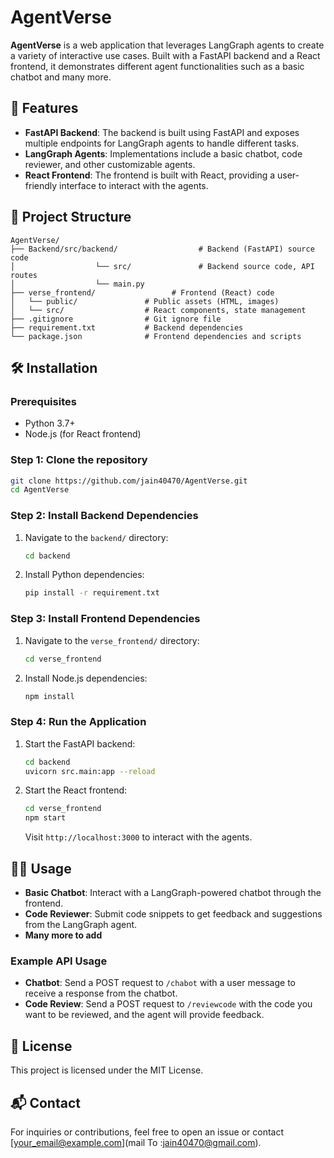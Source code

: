 
# AgentVerse

**AgentVerse** is a web application that leverages LangGraph agents to create a variety of interactive use cases. Built with a FastAPI backend and a React frontend, it demonstrates different agent functionalities such as a basic chatbot and many more.

## 🚀 Features

- **FastAPI Backend**: The backend is built using FastAPI and exposes multiple endpoints for LangGraph agents to handle different tasks.
- **LangGraph Agents**: Implementations include a basic chatbot, code reviewer, and other customizable agents.
- **React Frontend**: The frontend is built with React, providing a user-friendly interface to interact with the agents.

## 📁 Project Structure

```
AgentVerse/
├── Backend/src/backend/                  # Backend (FastAPI) source code
│                  └── src/               # Backend source code, API routes
│                  └── main.py
├── verse_frontend/                 # Frontend (React) code
│   └── public/               # Public assets (HTML, images)
│   └── src/                  # React components, state management
├── .gitignore                # Git ignore file
├── requirement.txt           # Backend dependencies
└── package.json              # Frontend dependencies and scripts
```

## 🛠 Installation

### Prerequisites

- Python 3.7+
- Node.js (for React frontend)

### Step 1: Clone the repository

```bash
git clone https://github.com/jain40470/AgentVerse.git
cd AgentVerse
```

### Step 2: Install Backend Dependencies

1. Navigate to the `backend/` directory:
   
   ```bash
   cd backend
   ```

2. Install Python dependencies:

   ```bash
   pip install -r requirement.txt
   ```

### Step 3: Install Frontend Dependencies

1. Navigate to the `verse_frontend/` directory:

   ```bash
   cd verse_frontend
   ```

2. Install Node.js dependencies:

   ```bash
   npm install
   ```

### Step 4: Run the Application

1. Start the FastAPI backend:

   ```bash
   cd backend
   uvicorn src.main:app --reload
   ```

2. Start the React frontend:

   ```bash
   cd verse_frontend
   npm start
   ```

   Visit `http://localhost:3000` to interact with the agents.

## 🧑‍💻 Usage

- **Basic Chatbot**: Interact with a LangGraph-powered chatbot through the frontend.
- **Code Reviewer**: Submit code snippets to get feedback and suggestions from the LangGraph agent.
- **Many more to add**

### Example API Usage

- **Chatbot**: Send a POST request to `/chabot` with a user message to receive a response from the chatbot.
- **Code Review**: Send a POST request to `/reviewcode` with the code you want to be reviewed, and the agent will provide feedback.

## 📄 License

This project is licensed under the MIT License.

## 📬 Contact

For inquiries or contributions, feel free to open an issue or contact [your_email@example.com](mail To :jain40470@gmail.com).